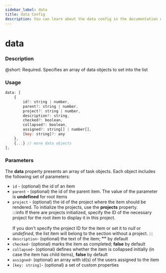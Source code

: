 ```yaml
---
sidebar_label: data
title: data Config
description: You can learn about the data config in the documentation of the DHTMLX JavaScript To Do List library. Browse developer guides and API reference, try out code examples and live demos, and download a free 30-day evaluation version of DHTMLX To Do List.
---
```


# data

### Description

@short: Required. Specifies an array of data objects to set into the list

### Usage

~~~js
data: [
    {
        id?: string | number,
        parent?: string | number,
        project?: string | number,
        description?: string,
        checked?: boolean,
        collapsed?: boolean,
        assigned?: string[] | number[],
        [key: string]?: any
    },
    {...} // more data objects
];
~~~

### Parameters

The **data** property presents an array of task objects. Each object includes the following set of parameters:

- `id` - (optional) the id of an item
- `parent` - (optional) the id of the parent item. The value of the parameter is **undefined** for root items
- `project` - (optional) the id of the project where the item should be rendered. To initialize the projects, use the **projects** property.<br>
:::info
If there are projects initialized, specify the ID of the necessary project for the root item to display it in this project.<br><br>
If you don't specify the project ID for the item or set it to *null* or *undefined*, the list item will belong to the section without a project.
:::<br>
- `description`- (optional) the text of the item; **""** by default
- `checked`- (optional) marks the item as completed; **false** by default
- `collapsed`- (optional) defines whether the item is collapsed initially (in case the item has child items), **false** by default
- `assigned`- (optional) an array with id(s) of the users assigned to the item
- `[key: string]`- (optional) a set of custom properties